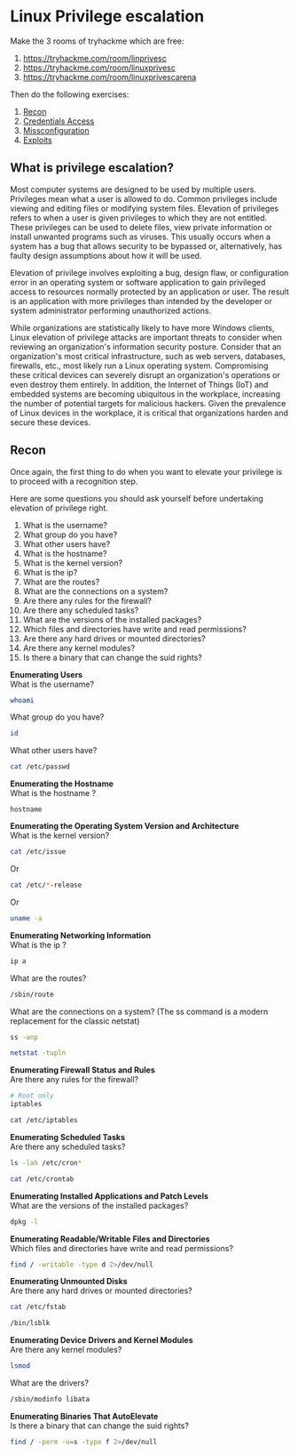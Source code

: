 # Linux Privilege escalation 
Make the 3 rooms of tryhackme which are free: 

1. https://tryhackme.com/room/linprivesc
1. https://tryhackme.com/room/linuxprivesc
1. https://tryhackme.com/room/linuxprivescarena


Then do the following exercises:  
1. [Recon](./readme.md)
1. [Credentials Access](./CredentialsAccess.md)
1. [Missconfiguration](./Missconfiguration.md)
1. [Exploits](./Exploit.md)

## What is privilege escalation?
Most computer systems are designed to be used by multiple users. Privileges mean what a user is allowed to do. Common privileges include viewing and editing files or modifying system files. Elevation of privileges refers to when a user is given privileges to which they are not entitled. These privileges can be used to delete files, view private information or install unwanted programs such as viruses. This usually occurs when a system has a bug that allows security to be bypassed or, alternatively, has faulty design assumptions about how it will be used.

Elevation of privilege involves exploiting a bug, design flaw, or configuration error in an operating system or software application to gain privileged access to resources normally protected by an application or user. The result is an application with more privileges than intended by the developer or system administrator performing unauthorized actions.

While organizations are statistically likely to have more Windows clients, Linux elevation of privilege attacks are important threats to consider when reviewing an organization's information security posture. Consider that an organization's most critical infrastructure, such as web servers, databases, firewalls, etc., most likely run a Linux operating system. Compromising these critical devices can severely disrupt an organization's operations or even destroy them entirely. In addition, the Internet of Things (IoT) and embedded systems are becoming ubiquitous in the workplace, increasing the number of potential targets for malicious hackers. Given the prevalence of Linux devices in the workplace, it is critical that organizations harden and secure these devices.

## Recon
Once again, the first thing to do when you want to elevate your privilege is to proceed with a recognition step. 

Here are some questions you should ask yourself before undertaking elevation of privilege right. 

1. What is the username? 
1. What group do you have? 
1. What other users have?
1. What is the hostname?
1. What is the kernel version?
1. What is the ip?
1. What are the routes? 
1. What are the connections on a system?
1. Are there any rules for the firewall?
1. Are there any scheduled tasks?
1. What are the versions of the installed packages?
1. Which files and directories have write and read permissions?
1. Are there any hard drives or mounted directories?
1. Are there any kernel modules?
1. Is there a binary that can change the suid rights?


**Enumerating Users**  
What is the username? 
```bash
whoami
```
What group do you have? 
```bash
id
```
What other users have?
```bash
cat /etc/passwd
```

**Enumerating the Hostname**  
What is the hostname ?
````
hostname
````
**Enumerating the Operating System Version and Architecture**  
What is the kernel version?
````bash
cat /etc/issue
````
Or 
````bash
cat /etc/*-release
````
Or
````bash
uname -a
````

**Enumerating Networking Information**  
What is the ip ?
````bash
ip a
````
What are the routes? 
````bash
/sbin/route
````
What are the connections on a system?
(The ss command is a modern replacement for the classic netstat)
````bash
ss -anp
````

````bash
netstat -tupln
````

**Enumerating Firewall Status and Rules**  
Are there any rules for the firewall?
````bash
# Root only
iptables
````

````bash
cat /etc/iptables
````

**Enumerating Scheduled Tasks**  
Are there any scheduled tasks?
````bash
ls -lah /etc/cron*
````

````bash
cat /etc/crontab
````

**Enumerating Installed Applications and Patch Levels**  
What are the versions of the installed packages?
````bash
dpkg -l
````

**Enumerating Readable/Writable Files and Directories**  
Which files and directories have write and read permissions?
````bash
find / -writable -type d 2>/dev/null
````

**Enumerating Unmounted Disks**  
Are there any hard drives or mounted directories?
````bash
cat /etc/fstab
````

````bash
/bin/lsblk
````

**Enumerating Device Drivers and Kernel Modules**  
Are there any kernel modules?
````bash
lsmod
````
What are the drivers?
````bash
/sbin/modinfo libata
````

**Enumerating Binaries That AutoElevate**  
Is there a binary that can change the suid rights?
````bash
find / -perm -u=s -type f 2>/dev/null
````

